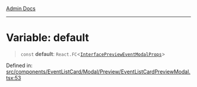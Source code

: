 [Admin Docs](/)

***

# Variable: default

> `const` **default**: `React.FC`\<[`InterfacePreviewEventModalProps`](../../../../../../types/Event/interface/interfaces/InterfacePreviewEventModalProps.md)\>

Defined in: [src/components/EventListCard/Modal/Preview/EventListCardPreviewModal.tsx:53](https://github.com/PalisadoesFoundation/talawa-admin/blob/main/src/components/EventListCard/Modal/Preview/EventListCardPreviewModal.tsx#L53)
